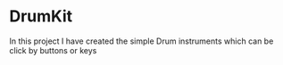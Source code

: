 # DrumKit

In this project I have created the simple Drum instruments which can be click by buttons or keys
